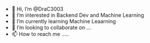 - 👋 Hi, I’m @DraC3003
- 👀 I’m interested in Backend Dev and Machine Learning
- 🌱 I’m currently learning Machine Leaarning
- 💞️ I’m looking to collaborate on ...
- 📫 How to reach me .....

<!---
DraC3003/DraC3003 is a ✨ special ✨ repository because its `README.md` (this file) appears on your GitHub profile.
You can click the Preview link to take a look at your changes.
--->

